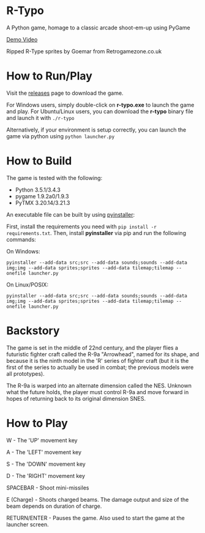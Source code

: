 # R-Typo
A Python game, homage to a classic arcade shoot-em-up using PyGame

<a href="https://youtu.be/_gXg7TGss5k">Demo Video</a>

Ripped R-Type sprites by Goemar from Retrogamezone.co.uk

# How to Run/Play

Visit the <a href="https://github.com/rkenmi/R-Typo/releases">releases</a> page to download the game.

For Windows users, simply double-click on **r-typo.exe** to launch the game and play.
For Ubuntu/Linux users, you can download the **r-typo** binary file and launch it with `./r-typo`

Alternatively, if your environment is setup correctly, you can launch the game via python using `python launcher.py`

# How to Build

The game is tested with the following:
- Python 3.5.1/3.4.3
- pygame 1.9.2a0/1.9.3
- PyTMX 3.20.14/3.21.3

An executable file can be built by using <a href="http://www.pyinstaller.org/">pyinstaller</a>:

First, install the requirements you need with `pip install -r requirements.txt`.
Then, install **pyinstaller** via pip and run the following commands:

On Windows:

    pyinstaller --add-data src;src --add-data sounds;sounds --add-data img;img --add-data sprites;sprites --add-data tilemap;tilemap --onefile launcher.py
    
On Linux/POSIX:

    pyinstaller --add-data src;src --add-data sounds;sounds --add-data img;img --add-data sprites;sprites --add-data tilemap;tilemap --onefile launcher.py

# Backstory

The game is set in the middle of 22nd century, and the player flies a futuristic fighter craft called the R-9a "Arrowhead", named for its shape, and because it is the ninth model in the 'R' series of fighter craft (but it is the first of the series to actually be used in combat; the previous models were all prototypes). 

The R-9a is warped into an alternate dimension called the NES. Unknown what the future holds, the player must control R-9a and move forward in hopes of returning back to its original dimension SNES.

# How to Play
W - The 'UP' movement key

A - The 'LEFT' movement key

S - The 'DOWN' movement key

D - The 'RIGHT' movement key


SPACEBAR - Shoot mini-missiles

E (Charge) - Shoots charged beams. The damage output and size of the beam depends on duration of charge.

RETURN/ENTER - Pauses the game. Also used to start the game at the launcher screen.
